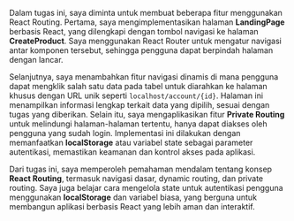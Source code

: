 Dalam tugas ini, saya diminta untuk membuat beberapa fitur menggunakan React Routing. Pertama, saya mengimplementasikan halaman **LandingPage** berbasis React, yang dilengkapi dengan tombol navigasi ke halaman **CreateProduct**. Saya menggunakan React Router untuk mengatur navigasi antar komponen tersebut, sehingga pengguna dapat berpindah halaman dengan lancar. 

Selanjutnya, saya menambahkan fitur navigasi dinamis di mana pengguna dapat mengklik salah satu data pada tabel untuk diarahkan ke halaman khusus dengan URL unik seperti `localhost/account/{id}`. Halaman ini menampilkan informasi lengkap terkait data yang dipilih, sesuai dengan tugas yang diberikan. Selain itu, saya mengaplikasikan fitur **Private Routing** untuk melindungi halaman-halaman tertentu, hanya dapat diakses oleh pengguna yang sudah login. Implementasi ini dilakukan dengan memanfaatkan **localStorage** atau variabel state sebagai parameter autentikasi, memastikan keamanan dan kontrol akses pada aplikasi.

Dari tugas ini, saya memperoleh pemahaman mendalam tentang konsep **React Routing**, termasuk navigasi dasar, dynamic routing, dan private routing. Saya juga belajar cara mengelola state untuk autentikasi pengguna menggunakan **localStorage** dan variabel biasa, yang berguna untuk membangun aplikasi berbasis React yang lebih aman dan interaktif.